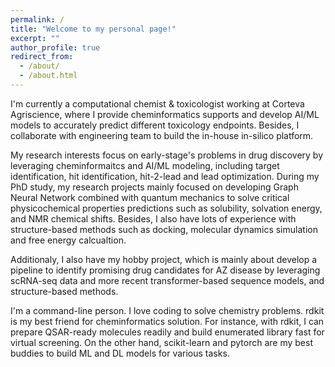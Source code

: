 ```yaml
---
permalink: /
title: "Welcome to my personal page!"
excerpt: ""
author_profile: true
redirect_from: 
  - /about/
  - /about.html
---
```


I'm currently a computational chemist & toxicologist working at Corteva Agriscience, where I provide cheminformatics supports and develop AI/ML models to accurately predict different toxicology endpoints. Besides, I collaborate with engineering team to build the in-house in-silico platform. 

My research interests focus on early-stage's problems in drug discovery by leveraging cheminformaitcs and AI/ML modeling, including target identification, hit identification, hit-2-lead and lead optimization. During my PhD study, my research projects mainly focused on developing Graph Neural Network combined with quantum mechanics to solve critical physicochemical properties predictions such as solubility, solvation energy, and NMR chemical shifts. Besides, I also have lots of experience with structure-based methods such as docking, molecular dynamics simulation and free energy calcualtion. 

Additionaly, I also have my hobby project, which is mainly about develop a pipeline to identify promising drug candidates for AZ disease by leveraging scRNA-seq data and more recent transformer-based sequence models, and structure-based methods. 

I'm a command-line person. I love coding to solve chemistry problems. rdkit is my best friend for cheminformatics solution. For instance, with rdkit, I can prepare QSAR-ready molecules readily and build enumerated library fast for virtual screening. On the other hand, scikit-learn and pytorch are my best buddies to build ML and DL models for various tasks. 
